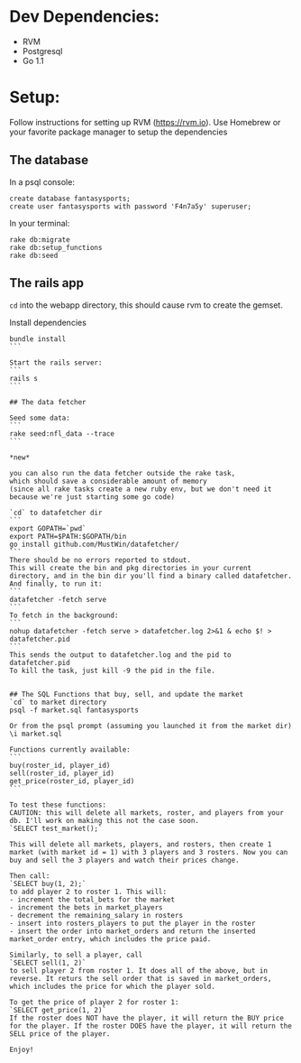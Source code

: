 
# Dev Dependencies:
* RVM
* Postgresql
* Go 1.1

# Setup:

Follow instructions for setting up RVM (https://rvm.io).  Use Homebrew or your favorite package manager to setup the dependencies

## The database
In a psql console:
```
create database fantasysports;
create user fantasysports with password 'F4n7a5y' superuser;
```

In your terminal:
```
rake db:migrate
rake db:setup_functions
rake db:seed
```

## The rails app
`cd` into the webapp directory, this should cause rvm to create the gemset.

Install dependencies
````
bundle install
```

Start the rails server:
```
rails s
```

## The data fetcher

Seed some data:
```
rake seed:nfl_data --trace
```

*new*

you can also run the data fetcher outside the rake task,
which should save a considerable amount of memory
(since all rake tasks create a new ruby env, but we don't need it
because we're just starting some go code)

`cd` to datafetcher dir
```
export GOPATH=`pwd`
export PATH=$PATH:$GOPATH/bin
go install github.com/MustWin/datafetcher/
```
There should be no errors reported to stdout.
This will create the bin and pkg directories in your current directory, and in the bin dir you'll find a binary called datafetcher. And finally, to run it:
```
datafetcher -fetch serve
```
To fetch in the background:
```
nohup datafetcher -fetch serve > datafetcher.log 2>&1 & echo $! > datafetcher.pid
```
This sends the output to datafetcher.log and the pid to datafetcher.pid
To kill the task, just kill -9 the pid in the file.


## The SQL Functions that buy, sell, and update the market
`cd` to market directory
psql -f market.sql fantasysports

Or from the psql prompt (assuming you launched it from the market dir)
\i market.sql

Functions currently available:
```
buy(roster_id, player_id)
sell(roster_id, player_id)
get_price(roster_id, player_id)
```

To test these functions:
CAUTION: this will delete all markets, roster, and players from your db. I'll work on making this not the case soon.
`SELECT test_market();`

This will delete all markets, players, and rosters, then create 1 market (with market id = 1) with 3 players and 3 rosters. Now you can buy and sell the 3 players and watch their prices change.

Then call:
`SELECT buy(1, 2);`
to add player 2 to roster 1. This will:
- increment the total_bets for the market
- increment the bets in market_players
- decrement the remaining_salary in rosters
- insert into rosters_players to put the player in the roster
- insert the order into market_orders and return the inserted market_order entry, which includes the price paid.

Similarly, to sell a player, call
`SELECT sell(1, 2)`
to sell player 2 from roster 1. It does all of the above, but in reverse. It returs the sell order that is saved in market_orders, which includes the price for which the player sold.

To get the price of player 2 for roster 1:
`SELECT get_price(1, 2)`
If the roster does NOT have the player, it will return the BUY price for the player. If the roster DOES have the player, it will return the SELL price of the player.

Enjoy!
